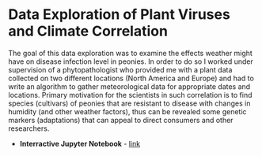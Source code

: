 # Data Exploration of Plant Viruses and Climate Correlation

The goal of this data exploration was to examine the effects weather might have on disease infection level in peonies. In order to do so I worked under supervision of a phytopathologist who provided me with a plant data collected on two different locations (North America and Europe) and had to write an algorithm to gather meteorological data for appropriate dates and locations. Primary motivation for the scientists in such correlation is to find species (cultivars) of peonies that are resistant to disease with changes in humidity (and other weather factors), thus can be revealed some genetic markers (adaptations) that can appeal to direct consumers and other researchers. 

* **Interractive Jupyter Notebook** - [link](https://supervanya.github.io/Projects/si330/final-interractive.html)
